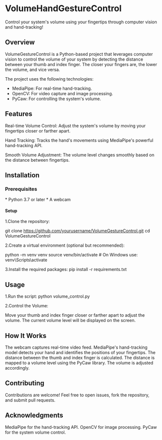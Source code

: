 <h1>VolumeHandGestureControl</h1>
Control your system's volume using your fingertips through computer vision and hand-tracking!


<h2>Overview</h2>
VolumeGestureControl is a Python-based project that leverages computer vision to control the volume of your system by detecting the distance between your thumb and index finger. The closer your fingers are, the lower the volume, and vice versa. 

The project uses the following technologies:
<br>

* MediaPipe: For real-time hand-tracking.
* OpenCV: For video capture and image processing.
* PyCaw: For controlling the system's volume.
<h2>Features</h2>
Real-time Volume Control: Adjust the system's volume by moving your fingertips closer or farther apart.

Hand Tracking: Tracks the hand's movements using MediaPipe's powerful hand-tracking API.

Smooth Volume Adjustment: The volume level changes smoothly based on the distance between fingertips.

<h2>Installation</h2>
<h3>Prerequisites</h3>
* Python 3.7 or later
* A webcam

<h4>Setup</h4>

1.Clone the repository:

git clone https://github.com/yourusername/VolumeGestureControl.git
cd VolumeGestureControl

2.Create a virtual environment (optional but recommended):

python -m venv venv
source venv/bin/activate  # On Windows use: venv\Scripts\activate

3.Install the required packages:
pip install -r requirements.txt

<h2>Usage</h2>

1.Run the script:
python volume_control.py

2.Control the Volume:

Move your thumb and index finger closer or farther apart to adjust the volume.
The current volume level will be displayed on the screen.

<h2>How It Works</h2>
The webcam captures real-time video feed.
MediaPipe's hand-tracking model detects your hand and identifies the positions of your fingertips.
The distance between the thumb and index finger is calculated.
The distance is mapped to a volume level using the PyCaw library.
The volume is adjusted accordingly.
<h2>Contributing</h2>
Contributions are welcome! Feel free to open issues, fork the repository, and submit pull requests.

<h2>Acknowledgments</h2>
MediaPipe for the hand-tracking API.
OpenCV for image processing.
PyCaw for the system volume control.
